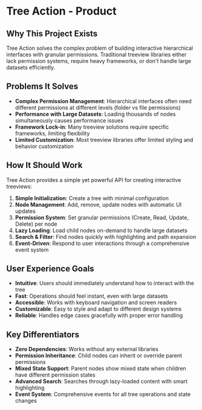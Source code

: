 # Tree Action - Product

## Why This Project Exists
Tree Action solves the complex problem of building interactive hierarchical interfaces with granular permissions. Traditional treeview libraries either lack permission systems, require heavy frameworks, or don't handle large datasets efficiently.

## Problems It Solves
- **Complex Permission Management**: Hierarchical interfaces often need different permissions at different levels (folder vs file permissions)
- **Performance with Large Datasets**: Loading thousands of nodes simultaneously causes performance issues
- **Framework Lock-in**: Many treeview solutions require specific frameworks, limiting flexibility
- **Limited Customization**: Most treeview libraries offer limited styling and behavior customization

## How It Should Work
Tree Action provides a simple yet powerful API for creating interactive treeviews:

1. **Simple Initialization**: Create a tree with minimal configuration
2. **Node Management**: Add, remove, update nodes with automatic UI updates
3. **Permission System**: Set granular permissions (Create, Read, Update, Delete) per node
4. **Lazy Loading**: Load child nodes on-demand to handle large datasets
5. **Search & Filter**: Find nodes quickly with highlighting and path expansion
6. **Event-Driven**: Respond to user interactions through a comprehensive event system

## User Experience Goals
- **Intuitive**: Users should immediately understand how to interact with the tree
- **Fast**: Operations should feel instant, even with large datasets
- **Accessible**: Works with keyboard navigation and screen readers
- **Customizable**: Easy to style and adapt to different design systems
- **Reliable**: Handles edge cases gracefully with proper error handling

## Key Differentiators
- **Zero Dependencies**: Works without any external libraries
- **Permission Inheritance**: Child nodes can inherit or override parent permissions
- **Mixed State Support**: Parent nodes show mixed state when children have different permission states
- **Advanced Search**: Searches through lazy-loaded content with smart highlighting
- **Event System**: Comprehensive events for all tree operations and state changes